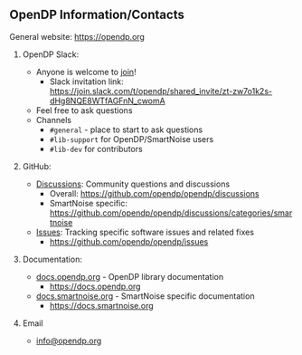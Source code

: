 ## OpenDP Information/Contacts

General website: https://opendp.org

1. OpenDP Slack: 
    - Anyone is welcome to [join](https://join.slack.com/t/opendp/shared_invite/zt-zw7o1k2s-dHg8NQE8WTfAGFnN_cwomA)!
      - Slack invitation link: https://join.slack.com/t/opendp/shared_invite/zt-zw7o1k2s-dHg8NQE8WTfAGFnN_cwomA
    - Feel free to ask questions
    - Channels
      - `#general` - place to start to ask questions
      - `#lib-support` for OpenDP/SmartNoise users
      - `#lib-dev` for contributors

2. GitHub: 
    - [Discussions](https://github.com/opendp/opendp/discussions): Community questions and discussions 
      - Overall: https://github.com/opendp/opendp/discussions
      - SmartNoise specific: https://github.com/opendp/opendp/discussions/categories/smartnoise
    - [Issues](https://github.com/opendp/opendp/issues): Tracking specific software issues and related fixes
      - https://github.com/opendp/opendp/issues

3. Documentation: 
   - [docs.opendp.org](https://docs.opendp.org) - OpenDP library documentation
      - https://docs.opendp.org
   - [docs.smartnoise.org](https://docs.smartnoise.org) - SmartNoise specific documentation
      - https://docs.smartnoise.org

4. Email
    - info@opendp.org
